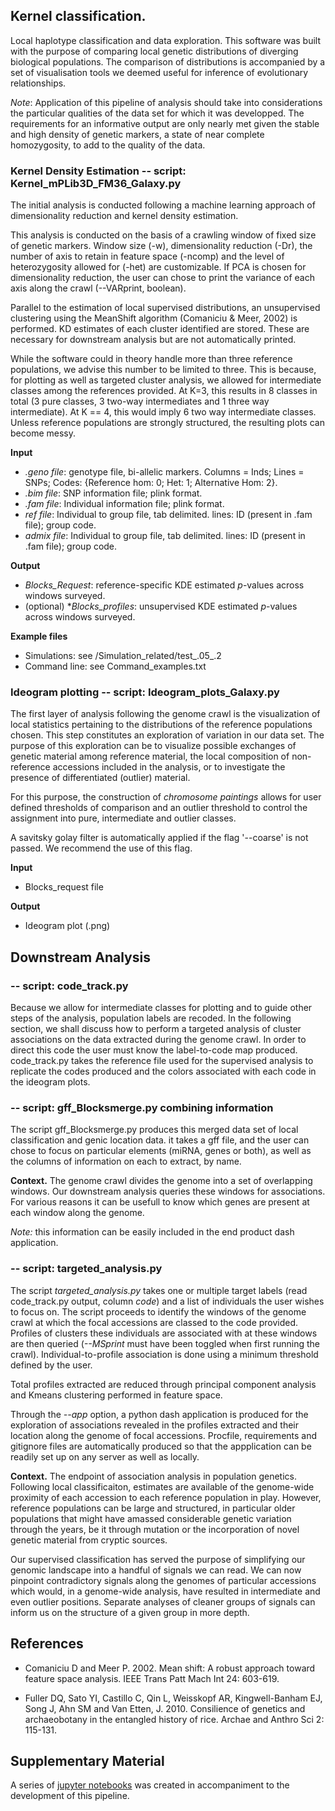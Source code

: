 ## Kernel classification.

Local haplotype classification and data exploration. This software was built with the purpose of comparing local 
genetic distributions of diverging biological populations. The comparison of distributions is accompanied by a set of 
visualisation tools we deemed useful for inference of evolutionary relationships.

_Note_: Application of this pipeline of analysis should take into considerations the particular qualities of the data set for which 
it was developped. The requirements for an informative output are only nearly met given the stable and high density of genetic markers,
 a state of near complete homozygosity, to add to the quality of the data.

### Kernel Density Estimation -- script: Kernel_mPLib3D_FM36_Galaxy.py 

The initial analysis is conducted following a machine learning approach 
of dimensionality reduction and kernel density estimation. 

This analysis is conducted on the basis of a crawling window of fixed size of genetic markers. Window size (-w), 
dimensionality reduction (-Dr), the number of axis to retain in feature space (-ncomp) and the level of heterozygosity allowed 
for (-het) are customizable. If PCA is chosen for dimensionality reduction, the user can chose to print the variance 
of each axis along the crawl (--VARprint, boolean).

Parallel to the estimation of local supervised distributions, an unsupervised clustering using the MeanShift algorithm 
(Comaniciu & Meer, 2002) is performed. KD estimates of each cluster identified are stored. These are necessary for downstream analysis 
but are not automatically printed.

While the software could in theory handle more than three reference populations, we advise this number to be limited to three. 
This is because, for plotting as well as targeted cluster analysis, we allowed for intermediate classes among the references 
provided. At K=3, this results in 8 classes in total (3 pure classes, 3 two-way intermediates and 1 three way intermediate). 
At K == 4, this would imply 6 two way intermediate classes. Unless reference populations are strongly structured, the resulting plots 
can become messy.

**Input**

- *.geno file*: genotype file, bi-allelic markers. Columns = Inds; Lines = SNPs; Codes: {Reference hom: 0; Het: 1; Alternative Hom: 2}.
- *.bim file*: SNP information file; plink format.
- *.fam file*: Individual information file; plink format.
- *ref file*: Individual to group file, tab delimited. lines: ID (present in .fam file); group code.
- *admix file*: Individual to group file, tab delimited. lines: ID (present in .fam file); group code.

**Output**

- *Blocks_Request*: reference-specific KDE estimated *p*-values across windows surveyed. 
- (optional) **Blocks_profiles*: unsupervised KDE estimated *p*-values across windows surveyed.

**Example files**

- Simulations: see /Simulation_related/test_.05_.2
- Command line: see Command_examples.txt

### Ideogram plotting -- script: Ideogram_plots_Galaxy.py

The first layer of analysis following the genome crawl is the visualization of local statistics pertaining 
to the distributions of the reference populations chosen. This step constitutes an exploration of variation 
in our data set. The purpose of this exploration can be to visualize possible exchanges of genetic material among 
reference material, the local composition of non-reference accessions included in the analysis, or to investigate 
the presence of differentiated (outlier) material.

For this purpose, the construction of _chromosome paintings_ allows for user defined thresholds of comparison and an 
outlier threshold to control the assignment into pure, intermediate and outlier classes.

A savitsky golay filter is automatically applied if the flag '--coarse' is not passed. We recommend the use of this flag.

**Input**

- Blocks_request file

**Output**

- Ideogram plot (.png)

## Downstream Analysis

### -- script: code_track.py

Because we allow for intermediate classes for plotting and to guide other steps of the analysis, population labels are recoded. 
In the following section, we shall discuss how to perform a targeted analysis of cluster associations on the data extracted 
during the genome crawl. In order to direct this code the user must know the label-to-code map produced. code_track.py takes the 
reference file used for the supervised analysis to replicate the codes produced and the colors associated with each code in the 
ideogram plots.

### -- script: gff_Blocksmerge.py combining information 

The script gff_Blocksmerge.py produces this merged data set of local classification and genic location data. it takes a gff file, 
and the user can chose to focus on particular elements (miRNA, genes or both), as well as the columns of information on each 
to extract, by name.

**Context.** The genome crawl divides the genome into a set of overlapping windows. Our downstream analysis queries these windows for associations. 
For various reasons it can be usefull to know which genes are present at each window along the genome. 

*Note:* this information can be easily included in the end product dash application.

### -- script: targeted_analysis.py

The script *targeted_analysis.py* takes one or multiple target labels (read code_track.py output, column _code_) and a list of individuals the 
user wishes to focus on. The script proceeds to identify the windows of the genome crawl at which the focal accessions are classed to the code 
provided. Profiles of clusters these individuals are associated with at these windows are then queried (_--MSprint_ must have been toggled 
when first running the crawl). Individual-to-profile association is done using a minimum threshold defined by the user. 

Total profiles extracted are reduced through principal component analysis and Kmeans clustering performed in feature space.

Through the *--app* option, a python dash application is produced for the exploration of associations revealed in the profiles extracted and 
their location along the genome of focal accessions. Procfile, requirements and gitignore files are automatically produced so that the 
appplication can be readily set up on any server as well as locally.

**Context.** The endpoint of association analysis in population genetics. Following local classificaiton, estimates are available of the genome-wide 
proximity of each accession to each reference population in play. However, reference populations can be large and structured, in particular 
older populations that might have amassed considerable genetic variation through the years, be it through mutation or the incorporation 
of novel genetic material from cryptic sources.

Our supervised classification has served the purpose of simplifying our genomic landscape into a handful of signals we can read. We can now 
pinpoint contradictory signals along the genomes of particular accessions which would, in a genome-wide analysis, have resulted in intermediate 
and even outlier positions. Separate analyses of cleaner groups of signals can inform us on the structure of a given group in more depth.


## References

- Comaniciu D and Meer P. 2002. Mean shift: A robust approach toward feature space analysis. IEEE Trans Patt Mach Int 24: 603-619.

- Fuller DQ, Sato YI, Castillo C, Qin L, Weisskopf AR, Kingwell-Banham EJ, Song J, Ahn SM and Van Etten, J. 2010. Consilience of genetics and archaeobotany in the entangled history of rice. Archae and Anthro Sci 2: 115-131.

## Supplementary Material

A series of [jupyter notebooks](https://github.com/SantosJGND/Genetic-data-analysis) was created in accompaniment to the development of this
pipeline.